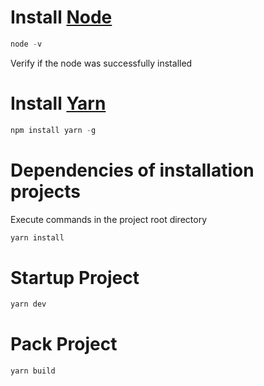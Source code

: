 # Install  [Node](https://nodejs.org/en)

```ts
node -v 
```
Verify if the node was successfully installed

# Install [Yarn](https://yarnpkg.com/)
```ts
npm install yarn -g
```
# Dependencies of installation projects
Execute commands in the project root directory 
```ts
yarn install
```
# Startup Project
```ts
yarn dev
```
# Pack Project
```ts
yarn build
```